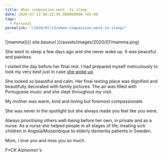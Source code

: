 ```yaml
---
title: When compassion went  to sleep
date: 2020-07-13 08:22:45.000000000 +02:00
tags:
  - Personal
permalink: "/2020/07/13/when-compassion-went-to-sleep/"
---
```


![mamma]({{ site.baseurl }}/assets/images/2020/07/mamma.png)

She went to sleep a few days ago and she never woke up. It was peaceful and painless.

I visited the day before her final rest. I had prepared myself meticulously to look my very best just in case [she woke up](https://en.wikipedia.org/wiki/Terminal_lucidity).

She looked so beautiful and calm. Her final resting place was dignified and beautifully decorated with family pictures. The air was filled with Portuguese music and she slept throughout my visit.

My mother was warm, kind and loving but foremost compassionate.

She was never in the spotlight but she always made you feel like you were.

Always prioritising others well-being before her own, in private and as a nurse. As a nurse she helped people in all stages of life, treating sick children in Angola/Mozambique to elderly dementia patients in Sweden.

Mom, I love you and miss you so much.

_F\*CK Alzheimer's_
